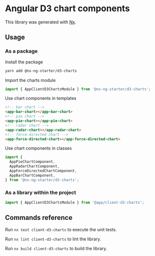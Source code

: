# Angular D3 chart components

This library was generated with [Nx](https://nx.dev).

## Usage

### As a package

Install the package

```bash
yarn add @nx-ng-starter/d3-charts
```

Import the charts module

```typescript
import { AppClientD3ChartsModule } from '@nx-ng-starter/d3-charts';
```

Use chart components in templates

```html
<!-- bar chart -->
<app-bar-chart></app-bar-chart>
<!-- pie chart -->
<app-pie-chart></app-pie-chart>
<!-- radar chart -->
<app-radar-chart></app-radar-chart>
<!-- force-directed chart -->
<app-force-directed-chart></app-force-directed-chart>
```

Use chart components in classes

```typescript
import {
  AppPieChartComponent,
  AppRadarChartComponent,
  AppForceDirectedChartComponent,
  AppBarChartComponent,
} from '@nx-ng-starter/d3-charts';
```

### As a library within the project

```typescript
import { AppClientD3ChartsModule } from '@app/client-d3-charts';
```

## Commands reference

Run `nx test client-d3-charts` to execute the unit tests.

Run `nx lint client-d3-charts` to lint the library.

Run `nx build client-d3-charts` to build the library.
